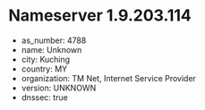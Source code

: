 # Nameserver 1.9.203.114

* as_number: 4788
* name: Unknown
* city: Kuching
* country: MY
* organization: TM Net, Internet Service Provider
* version: UNKNOWN
* dnssec: true
